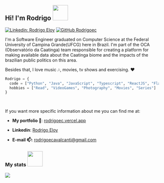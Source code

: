 <h2> Hi! I'm Rodrigo <img src="https://media.giphy.com/media/6NIC5qDsDC5uE/giphy.gif" width="50"></h2>

[![Linkedin: Rodrigo Eloy](https://img.shields.io/badge/-rodrigoec-blue?style=flat-square&logo=Linkedin&logoColor=white&link=https://www.linkedin.com/in/rodrigo-eloy/)](https://www.linkedin.com/in/rodrigo-eloy-2bb037193/)
[![GitHub Rodrigoec](https://img.shields.io/github/followers/rodrigoec?label=follow&style=social)](https://github.com/Rodrigoec)


<p>I'm a Software Engineer graduated on Computer Science at the Federal University of Campina Grande(UFCG) here in Brazil. I'm part of the OCA (Observatório da Caatinga) team responsible for creating a platform for making available data about the Caatinga biome and the impacts of the brazilian public politics on this area.</p>
    
Besides that, I love music :notes:, movies, tv shows and exercising. :heart:

```Python
Rodrigo = {
  code = ["Python", "Java", "JavaScript", "Typescript", "ReactJS", "Flask", "Express", "Docker"],
  hobbies = ["Read", "VideoGames", "Photography", "Movies", "Series"]
}
```
<br>

If you want more specific information about me you can find me at:

- **My portfolio :closed_book:**: [rodrigoec.vercel.app](https://rodrigoec.vercel.app/)

- **Linkedin**: [Rodrigo Eloy](https://www.linkedin.com/in/rodrigo-eloy-2bb037193/)

- **E-mail :mailbox::** rodrigoecavalcanti@gmail.com


<h3> My stats <img src="https://media.giphy.com/media/Mn0PsxMyaoXRu/giphy.gif" width="50" ></h3> 
<a href="https://github.com/anuraghazra/github-readme-stats">
  <img align="left" src="https://github-readme-stats.vercel.app/api?username=rodrigoec&show_icons=true&theme=onedark" />
</a>
